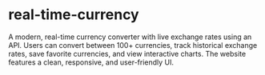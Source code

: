 # real-time-currency
A modern, real-time currency converter with live exchange rates using an API. Users can convert between 100+ currencies, track historical exchange rates, save favorite currencies, and view interactive charts. The website features a clean, responsive, and user-friendly UI.
